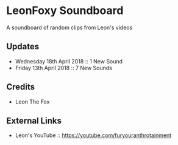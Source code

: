 LeonFoxy Soundboard
=========

A soundboard of random clips from Leon's videos

## Updates
- Wednesday 18th April 2018 :: 1 New Sound
- Friday 13th April 2018 :: 7 New Sounds



## Credits
- Leon The Fox


## External Links
-  Leon's YouTube :: https://youtube.com/furyouranthrotainment
